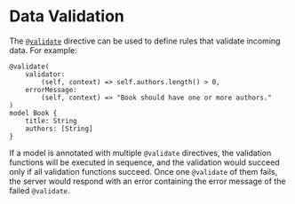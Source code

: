 # Data Validation

The [`@validate`](./directives.html#validate-model-level) directive can be used to define rules that validate incoming data. For example:

```heavenly-x
@validate(
    validator:
        (self, context) => self.authors.length() > 0, 
    errorMessage:
        (self, context) => "Book should have one or more authors."
)
model Book {
    title: String
    authors: [String]
}
```

If a model is annotated with multiple `@validate` directives, the validation functions will be executed in sequence, and the validation would succeed only if all validation functions succeed. Once one `@validate` of them fails, the server would respond with an error containing the error message of the failed `@validate`.